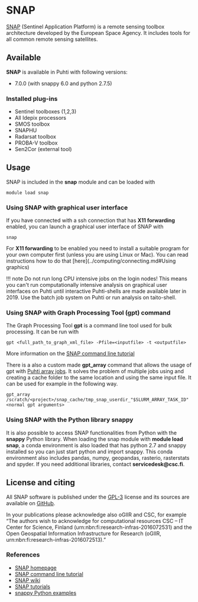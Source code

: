 # SNAP

[SNAP](https://step.esa.int/main/toolboxes/snap/) (Sentinel Application Platform) is a remote sensing toolbox architecture developed by the European Space Agency. It includes tools for all common remote sensing satellites.

## Available

__SNAP__ is available in Puhti with following versions:

* 7.0.0 (with snappy 6.0 and python 2.7.5)

### Installed plug-ins

* Sentinel toolboxes (1,2,3)
* All Idepix processors
* SMOS toolbox
* SNAPHU
* Radarsat toolbox
* PROBA-V toolbox
* Sen2Cor (external tool)

## Usage

SNAP is included in the __snap__ module and can be loaded with

`module load snap`

### Using SNAP with graphical user interface

If you have connected with a ssh connection that has __X11 forwarding__ enabled, you can launch a graphical user interface of SNAP with

`snap`

For __X11 forwarding__ to be enabled you need to install a suitable program for your own computer first (unless you are using Linux or Mac). You can read instructions how to do that [here](../computing/connecting.md#Using graphics)

!!! note
    Do not run long CPU intensive jobs on the login nodes! This means you can't run computationally intensive analysis on graphical user interfaces on Puhti until interactive Puhti-shells are made available later in 2019. Use the batch job system on Puhti or run analysis on taito-shell.

### Using SNAP with Graph Processing Tool (gpt) command

The Graph Processing Tool __gpt__ is a command line tool used for bulk processing. It can be run with

`gpt <full_path_to_graph_xml_file> -Pfile=<inputfile> -t <outputfile>`

More information on the [SNAP command line tutorial](http://step.esa.int/docs/tutorials/SNAP_CommandLine_Tutorial.pdf)

There is a also a custom made __gpt_array__ command that allows the usage of gpt with [Puhti array jobs](../computing/running/array-jobs). It solves the problem of multiple jobs using and creating a cache folder to the same location and using the same input file. It can be used for example in the following way.

`gpt_array /scratch/<project>/snap_cache/tmp_snap_userdir_"$SLURM_ARRAY_TASK_ID" <normal gpt arguments>`

### Using SNAP with the Python library snappy

It is also possible to access SNAP functionalities from Python with the __snappy__ Python library. When loading the snap module with __module load snap__, a conda environment is also loaded that has python 2.7 and snappy installed so you can just start python and import snappy. This conda environment also includes pandas, numpy, geopandas, rasterio, rasterstats and spyder. If you need additional libraries, contact __servicedesk@csc.fi__.

## License and citing

All SNAP software is published under the [GPL-3](https://www.gnu.org/licenses/gpl.html) license and its sources are available on [GitHub](https://github.com/senbox-org/).

In your publications please acknowledge also oGIIR and CSC, for example “The authors wish to acknowledge for computational resources CSC – IT Center for Science, Finland (urn:nbn:fi:research-infras-2016072531) and the Open Geospatial Information Infrastructure for Research (oGIIR, urn:nbn:fi:research-infras-2016072513).”

### References

* [SNAP homepage](http://step.esa.int/main/toolboxes/snap/)
* [SNAP command line tutorial](http://step.esa.int/docs/tutorials/SNAP_CommandLine_Tutorial.pdf)
* [SNAP wiki](https://senbox.atlassian.net/wiki/spaces/SNAP/overview)
* [SNAP tutorials](http://step.esa.int/main/doc/tutorials/)
* [snappy Python examples](https://senbox.atlassian.net/wiki/spaces/SNAP/pages/19300362/How+to+use+the+SNAP+API+from+Python)
